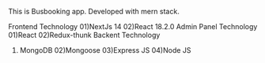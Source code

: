 This is Busbooking app. Developed with mern stack.

Frontend Technology
01)NextJs 14
02)React 18.2.0
Admin Panel Technology
01)React
02)Redux-thunk
Backent Technology
01) MongoDB
02)Mongoose
03)Express JS
04)Node JS
